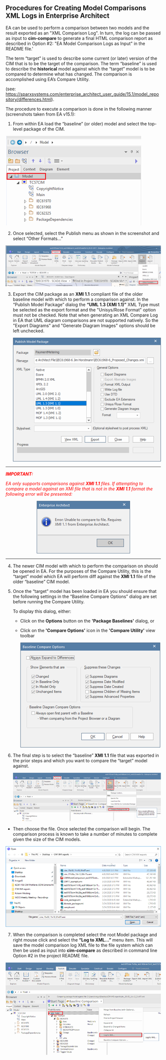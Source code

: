 Procedures for Creating Model Comparisons XML Logs in Enterprise Architect
--------------------------------------------------------

EA can be used to perform a comparison between two models and the result
exported as an "XML Comparison Log". In turn, the log can be passed as
input to **cim-compare** to generate a final HTML comparison report as described in Option #2: "EA Model Comparison Logs as Input" in the README file.'

The term “target” is used to describe some current (or later) version of the CIM
that is to be the target of the comparison. The term “baseline” is used to
describe the **historical** model against which the “target” model is to be
compared to determine what has changed. The comparison is accomplished using
EA’s Compare Utility.

(see:
<https://sparxsystems.com/enterprise_architect_user_guide/15.1/model_repository/differences.html>).

The procedure to execute a comparison is done in the following manner
(screenshots taken from EA v15.1):

1.  From within EA load the “baseline” (or older) model and select the top-level package of the CIM.

   <p align="left">
      <img src="media/Select_Model_Root_Package.png">
   </p>

2.  Once selected, select the Publish menu as shown in the screenshot and select “Other Formats…”

   <p align="left">
      <img src="media/Publish_Other_Formats.png">
   </p>

3. Export the CIM package as an **XMI 1.1** compliant file of the older baseline model with which to perform a comparison against. In the “Publish Model Package” dialog the **“UML 1.3 (XMI 1.1)”** XML Type must be selected as the export format and the "Unisys/Rose Format" option must not be checked. Note that when generating an XML Compare Log in EA that UML diagram comparisons are not supported natively. So the "Export Diagrams" and "Generate Diagram Images" options should be left unchecked.

   <p align="left">
      <img src="media/Publish_Model_Package_Export_Settings_EA_LOG_EXPORT.png">
   </p>

---
<span style="color:red">_**IMPORTANT:**_</span>

<span style="color:red">*EA only supports comparisons against **XMI 1.1** files. If attempting to compare a model against an XMI file that is not in the **XMI 1.1** format the following error will be presented:*</span>

<p align="center">
  <img src="media/EA_XMI11_Error_Dialog.png">
</p>

---


4. The newer CIM model with which to perform the comparison on should be opened in EA. For the purposes of the Compare Utility, this is the “target” model which EA will perform diff against the **XMI 1.1** file of the older “baseline” CIM model.

5. Once the “target” model has been loaded in EA you should ensure that the following settings in the “Baseline Compare Options” dialog are set before running the Compare Utility.

   To display this dialog, either:
   - Click on the **Options** button on the **'Package Baselines'** dialog, or
   - Click on the **'Compare Options'** icon in the **'Compare Utility'** view toolbar

      <p align="left">
        <img src="media/Baseline_Compare_Options_Dialog.png">
      </p>


6. The final step is to select the “baseline” **XMI 1.1** file that was exported in the prior steps and which you want to compare the “target” model against.

   <p align="left">
     <img src="media/Compare_Package_To_XMI.png">
   </p>

-   Then choose the file.  Once selected the comparison will begin. The comparison process is known to take a number of minutes to complete given the size of the CIM models.

   <p align="left">
     <img src="media/Select_XMI_File_Dialog.png">
   </p>


7.   When the comparison is completed select the root Model package and right mouse click and select the **“Log to XML…”** menu item. This will save the model comparison log XML file to the file system which can then be used as input into **cim-compare** as described in command line Option \#2 in the project README file.

   <p align="left">
     <img src="media/Log_To_XML_Menu_Option.png">
   </p>
